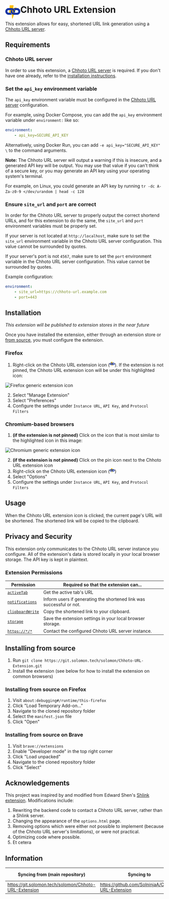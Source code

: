 <div align="left">
    <img align="left" src="icons/chhoto-url-48.png">
    <h1>Chhoto URL Extension</h1>
</div>

This extension allows for easy, shortened URL link generation using a [Chhoto URL server][chhoto-github].

## Requirements
### Chhoto URL server
In order to use this extension, a [Chhoto URL server][chhoto-github] is required. If you don't have one already, refer to the [installation instructions][install-instructions].

### Set the `api_key` environment variable
The `api_key` environment variable must be configured in the [Chhoto URL server][chhoto-github] configuration.

For example, using Docker Compose, you can add the `api_key` environment variable under `environment:` like so:
```yaml
environment:
    - api_key=SECURE_API_KEY
```

Alternatively, using Docker Run, you can add `-e api_key="SECURE_API_KEY" \` to the command arguments.

**Note:** The Chhoto URL server will output a warning if this is insecure, and a generated API key will be output. You may use that value if you can't think of a secure key, or you may generate an API key using your operating system's terminal.

For example, on Linux, you could generate an API key by running `tr -dc A-Za-z0-9 </dev/urandom | head -c 128`

### Ensure `site_url` and `port` are correct
In order for the Chhoto URL server to properly output the correct shortend URLs, and for this extension to do the same, the `site_url` and `port` environment variables must be properly set.

If your server is not located at `http://localhost`, make sure to set the `site_url` environment variable in the Chhoto URL server configuration. This value cannot be surrounded by quotes.

If your server's port is not `4567`, make sure to set the `port` environment variable in the Chhoto URL server configuration. This value cannot be surrounded by quotes.

Example configuration:
```yaml
environment:
    - site_url=https://chhoto-url.example.com
    - port=443
```

## Installation
*This extension will be published to extension stores in the near future*

Once you have installed the extension, either through an extension store or [from source](#installing-from-source), you must configure the extension.

### Firefox
1. Right-click on the Chhoto URL extension icon (![Chhoto URL extension icon](icons/chhoto-url-16.png)). If the extension is not pinned, the Chhoto URL extension icon will be under this highlighted icon:

![Firefox generic extension icon](https://git.solomon.tech/solomon/Chhoto-URL-Extension/raw/branch/main/generic-extension-icon-firefox.png)

2. Select "Manage Extension"
3. Select "Preferences"
4. Configure the settings under `Instance URL`, `API Key`, and `Protocol Filters`

### Chromium-based browsers
1. **(if the extension is not pinned)** Click on the icon that is most similar to the highlighted icon in this image:

![Chromium generic extension icon](https://git.solomon.tech/solomon/Chhoto-URL-Extension/raw/branch/main/generic-extension-icon-chromium.png)

2. **(if the extension is not pinned)** Click on the pin icon next to the Chhoto URL extension icon
3. Right-click on the Chhoto URL extension icon (![Chhoto URL extension icon](icons/chhoto-url-16.png))
4. Select "Options"
5. Configure the settings under `Instance URL`, `API Key`, and `Protocol Filters`

## Usage
When the Chhoto URL extension icon is clicked, the current page's URL will be shortened. The shortened link will be copied to the clipboard.

## Privacy and Security
This extension only communicates to the Chhoto URL server instance you configure. All of the extension's data is stored locally in your local browser storage. The API key is kept in plaintext.

### Extension Permissions
| Permission                        | Required so that the extension can...                                |
| --------------------------------- | ---------------------------------------------------------------------|
| [`activeTab`][tabs-api]                | Get the active tab's URL                                             |
| [`notifications`][notif-api]      | Inform users if generating the shortened link was successful or not. |
| [`clipboardWrite`][clipboard-api] | Copy the shortened link to your clipboard.                           |
| [`storage`][storage-api]          | Save the extension settings in your local browser storage.           |
| [`https://*/*`][host-permission]  | Contact the configured Chhoto URL server instance.                   |

## Installing from source
1. Run `git clone https://git.solomon.tech/solomon/Chhoto-URL-Extension.git`
2. Install the extension (see below for how to install the extension on common browsers)

### Installing from source on Firefox
1. Visit `about:debugging#/runtime/this-firefox`
2. Click "Load Temporary Add-on..."
3. Navigate to the cloned repository folder
4. Select the `manifest.json` file
5. Click "Open"

### Installing from source on Brave
1. Visit `brave://extensions`
2. Enable "Developer mode" in the top right corner
3. Click "Load unpacked"
4. Navigate to the cloned repository folder
5. Click "Select"

## Acknowledgements
This project was inspired by and modified from Edward Shen's [Shlink extension][shlink-extension]. Modifications include:
1. Rewriting the backend code to contact a Chhoto URL server, rather than a Shlink server.
2. Changing the appearance of the `options.html` page.
3. Removing options which were either not possible to implement (because of the Chhoto URL server's limitations), or were not practical.
4. Optimizing code where possible.
5. Et cetera

## Information
| Syncing from (main repository)                        | Syncing to                                        | Syncing every |
| ----------------------------------------------------- | ------------------------------------------------- | ------------- |
| https://git.solomon.tech/solomon/Chhoto-URL-Extension | https://github.com/SolninjaA/Chhoto-URL-Extension | 8 hours       |

[chhoto-github]: https://github.com/SinTan1729/chhoto-url
[install-instructions]: https://github.com/SinTan1729/chhoto-url#usage
[tabs-api]: https://developer.mozilla.org/en-US/docs/Mozilla/Add-ons/WebExtensions/API/tabs
[notif-api]: https://developer.mozilla.org/en-US/docs/Mozilla/Add-ons/WebExtensions/API/notifications
[clipboard-api]: https://developer.mozilla.org/en-US/docs/Mozilla/Add-ons/WebExtensions/API/clipboard
[storage-api]: https://developer.mozilla.org/en-US/docs/Mozilla/Add-ons/WebExtensions/API/storage
[host-permission]: https://developer.mozilla.org/en-US/docs/Mozilla/Add-ons/WebExtensions/manifest.json/permissions#host_permissions
[shlink-extension]: https://github.com/edward-shen/shlink
